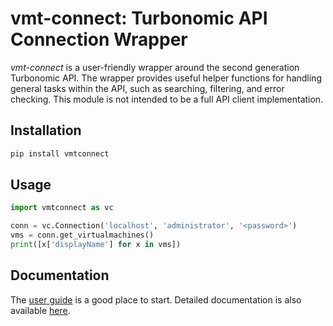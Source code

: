 # vmt-connect: Turbonomic API Connection Wrapper

*vmt-connect* is a user-friendly wrapper around the second generation Turbonomic
API. The wrapper provides useful helper functions for handling general tasks within
the API, such as searching, filtering, and error checking. This module is not
intended to be a full API client implementation.


## Installation

```bash
pip install vmtconnect
```

## Usage

```python
import vmtconnect as vc

conn = vc.Connection('localhost', 'administrator', '<password>')
vms = conn.get_virtualmachines()
print([x['displayName'] for x in vms])
```

## Documentation

The [user guide](https://turbonomic.github.io/vmt-connect/userguide.html) is a
good place to start. Detailed documentation is also available [here](https://turbonomic.github.io/vmt-connect>).
